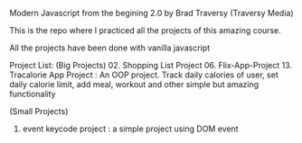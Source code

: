 Modern Javascript from the begining 2.0 by Brad Traversy (Traversy Media)

This is the repo where I practiced all the projects of this amazing course.

All the projects have been done with vanilla javascript

Project List:
(Big Projects)
02. Shopping List Project
06. Flix-App-Project
13. Tracalorie App Project : An OOP project. Track daily calories of user, set daily calorie limit, add meal, workout and other simple but amazing functionality

(Small Projects)
01. event keycode project : a simple project using DOM event

